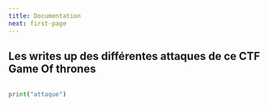 ```yaml
---
title: Documentation
next: first-page
---
```



## Les writes up des différentes attaques de ce CTF Game Of thrones

```python {filename="python-attack.py"}

print("attaque")
```
